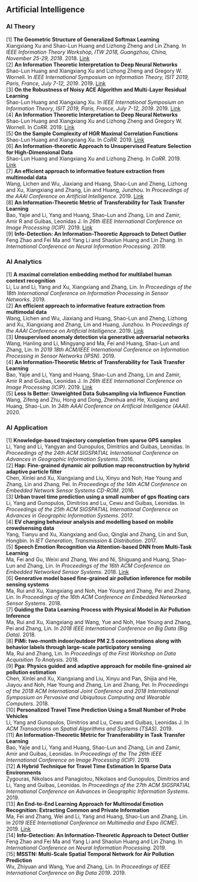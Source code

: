 ## Artificial Intelligence
### AI Theory
[1] **The Geometric Structure of Generalized Softmax Learning**<br>
Xiangxiang Xu and Shao-Lun Huang and Lizhong Zheng and Lin Zhang. In *IEEE Information Theory Workshop, ITW 2018, Guangzhou, China, November 25-29, 2018*. 2018. [Link](https://doi.org/10.1109/ITW.2018.8613303)  <br> [2] **An Information Theoretic Interpretation to Deep Neural Networks**<br>
Shao-Lun Huang and Xiangxiang Xu and Lizhong Zheng and Gregory W. Wornell. In *IEEE International Symposium on Information Theory, ISIT 2019, Paris, France, July 7-12, 2019*. 2019. [Link](https://doi.org/10.1109/ISIT.2019.8849720)  <br> [3] **On the Robustness of Noisy ACE Algorithm and Multi-Layer Residual Learning**<br>
Shao-Lun Huang and Xiangxiang Xu. In *IEEE International Symposium on Information Theory, ISIT 2019, Paris, France, July 7-12, 2019*. 2019. [Link](https://doi.org/10.1109/ISIT.2019.8849505)  <br> [4] **An Information Theoretic Interpretation to Deep Neural Networks**<br>
Shao-Lun Huang and Xiangxiang Xu and Lizhong Zheng and Gregory W. Wornell. In *CoRR*. 2019. [Link](http://arxiv.org/abs/1905.06600)  <br> [5] **On the Sample Complexity of HGR Maximal Correlation Functions**<br>
Shao-Lun Huang and Xiangxiang Xu. In *CoRR*. 2019. [Link](http://arxiv.org/abs/1907.00393)  <br> [6] **An Information-theoretic Approach to Unsupervised Feature Selection
for High-Dimensional Data**<br>
Shao-Lun Huang and Xiangxiang Xu and Lizhong Zheng. In *CoRR*. 2019. [Link](http://arxiv.org/abs/1910.03196)  <br> [7] **An efficient approach to informative feature extraction from multimodal data**<br>
Wang, Lichen and Wu, Jiaxiang and Huang, Shao-Lun and Zheng, Lizhong and Xu, Xiangxiang and Zhang, Lin and Huang, Junzhou. In *Proceedings of the AAAI Conference on Artificial Intelligence*. 2019. [Link](https://wvvw.aaai.org/ojs/index.php/AAAI/article/view/4464)  <br> [8] **An Information-Theoretic Metric of Transferability for Task Transfer Learning**<br>
Bao, Yajie and Li, Yang and Huang, Shao-Lun and Zhang, Lin and Zamir, Amir R and Guibas, Leonidas J. In *26th IEEE International Conference on Image Processing (ICIP)*. 2019. [Link](https://ieeexplore.ieee.org/document/8803726)  <br> [9] **Info-Detection: An Information-Theoretic Approach to Detect Outlier**<br>
Feng Zhao and Fei Ma and Yang Li and Shaolun Huang and Lin Zhang. In *International Conference on Neural Information Processing*. 2019.  <br> 
### AI Analytics
[1] **A maximal correlation embedding method for multilabel human context recognition**<br>
Li, Lu and Li, Yang and Xu, Xiangxiang and Zhang, Lin. In *Proceedings of the 18th International Conference on Information Processing in Sensor Networks*. 2019.  <br> [2] **An efficient approach to informative feature extraction from multimodal data**<br>
Wang, Lichen and Wu, Jiaxiang and Huang, Shao-Lun and Zheng, Lizhong and Xu, Xiangxiang and Zhang, Lin and Huang, Junzhou. In *Proceedings of the AAAI Conference on Artificial Intelligence*. 2019. [Link](https://wvvw.aaai.org/ojs/index.php/AAAI/article/view/4464)  <br> [3] **Unsupervised anomaly detection via generative adversarial networks**<br>
Wang, Hanling and Li, Mingyang and Ma, Fei and Huang, Shao-Lun and Zhang, Lin. In *2019 18th ACM/IEEE International Conference on Information Processing in Sensor Networks (IPSN)*. 2019.  <br> [4] **An Information-Theoretic Metric of Transferability for Task Transfer Learning**<br>
Bao, Yajie and Li, Yang and Huang, Shao-Lun and Zhang, Lin and Zamir, Amir R and Guibas, Leonidas J. In *26th IEEE International Conference on Image Processing (ICIP)*. 2019. [Link](https://ieeexplore.ieee.org/document/8803726)  <br> [5] **Less Is Better: Unweighted Data Subsampling via Influence Function**<br>
Wang, Zifeng and Zhu, Hong and Dong, Zhenhua and He, Xiuqiang and Huang, Shao-Lun. In *34th AAAI Conference on Artificial Intelligence (AAAI)*. 2020.  <br> 
### AI Application
[1] **Knowledge-based trajectory completion from sparse GPS samples**<br>
Li, Yang and Li, Yangyan and Gunopulos, Dimitrios and Guibas, Leonidas. In *Proceedings of the 24th ACM SIGSPATIAL International Conference on Advances in Geographic Information Systems*. 2016.  <br> [2] **Hap: Fine-grained dynamic air pollution map reconstruction by hybrid adaptive particle filter**<br>
Chen, Xinlei and Xu, Xiangxiang and Liu, Xinyu and Noh, Hae Young and Zhang, Lin and Zhang, Pei. In *Proceedings of the 14th ACM Conference on Embedded Network Sensor Systems CD-ROM*. 2016.  <br> [3] **Urban travel time prediction using a small number of gps floating cars**<br>
Li, Yang and Gunopulos, Dimitrios and Lu, Cewu and Guibas, Leonidas. In *Proceedings of the 25th ACM SIGSPATIAL International Conference on Advances in Geographic Information Systems*. 2017.  <br> [4] **EV charging behaviour analysis and modelling based on mobile crowdsensing data**<br>
Yang, Tianyu and Xu, Xiangxiang and Guo, Qinglai and Zhang, Lin and Sun, Hongbin. In *IET Generation, Transmission & Distribution*. 2017.  <br> [5] **Speech Emotion Recognition via Attention-based DNN from Multi-Task Learning**<br>
Ma, Fei and Gu, Weixi and Zhang, Wei and Ni, Shiguang and Huang, Shao-Lun and Zhang, Lin. In *Proceedings of the 16th ACM Conference on Embedded Networked Sensor Systems*. 2018. [Link](https://dl.acm.org/citation.cfm?id=3275184)  <br> [6] **Generative model based fine-grained air pollution inference for mobile sensing systems**<br>
Ma, Rui and Xu, Xiangxiang and Noh, Hae Young and Zhang, Pei and Zhang, Lin. In *Proceedings of the 16th ACM Conference on Embedded Networked Sensor Systems*. 2018.  <br> [7] **Guiding the Data Learning Process with Physical Model in Air Pollution Inference**<br>
Ma, Rui and Xu, Xiangxiang and Wang, Yue and Noh, Hae Young and Zhang, Pei and Zhang, Lin. In *2018 IEEE International Conference on Big Data (Big Data)*. 2018.  <br> [8] **PiMi: two-month indoor/outdoor PM 2.5 concentrations along with behavior labels through large-scale participatory sensing**<br>
Ma, Rui and Zhang, Lin. In *Proceedings of the First Workshop on Data Acquisition To Analysis*. 2018.  <br> [9] **Pga: Physics guided and adaptive approach for mobile fine-grained air pollution estimation**<br>
Chen, Xinlei and Xu, Xiangxiang and Liu, Xinyu and Pan, Shijia and He, Jiayou and Noh, Hae Young and Zhang, Lin and Zhang, Pei. In *Proceedings of the 2018 ACM International Joint Conference and 2018 International Symposium on Pervasive and Ubiquitous Computing and Wearable Computers*. 2018.  <br> [10] **Personalized Travel Time Prediction Using a Small Number of Probe Vehicles**<br>
Li, Yang and Gunopulos, Dimitrios and Lu, Cewu and Guibas, Leonidas J. In *ACM Transactions on Spatial Algorithms and Systems (TSAS)*. 2019.  <br> [11] **An Information-Theoretic Metric for Transferability in Task Transfer Learning**<br>
Bao, Yajie  and Li, Yang and Huang, Shao-Lun and Zhang, Lin and Zamir, Amir and Guibas, Leonidas. In *Proceedings of the The 26th IEEE International Conference on Image Processing (ICIP)*. 2019.  <br> [12] **A Hybrid Technique for Travel Time Estimation In Sparse Data Environments**<br>
Zygouras, Nikolaos and Panagiotou, Nikolaos and Gunopulos, Dimitrios and Li, Yang and Guibas, Leonidas. In *Proceedings of the 27th ACM SIGSPATIAL International Conference on Advances in Geographic Information Systems*. 2019.  <br> [13] **An End-to-End Learning Approach for Multimodal Emotion Recognition: Extracting Common and Private Information**<br>
Ma, Fei and Zhang, Wei and Li, Yang and Huang, Shao-Lun and Zhang, Lin. In *2019 IEEE International Conference on Multimedia and Expo (ICME)*. 2019. [Link](https://ieeexplore.ieee.org/document/8784815)  <br> [14] **Info-Detection: An Information-Theoretic Approach to Detect Outlier**<br>
Feng Zhao and Fei Ma and Yang Li and Shaolun Huang and Lin Zhang. In *International Conference on Neural Information Processing*. 2019.  <br> [15] **MSSTN: Multi-Scale Spatial Temporal Network for Air Pollution Prediction**<br>
Wu, Zhiyuan and Wang, Yue and Zhang, Lin. In *Proceedings of IEEE International Conference on Big Data 2019*. 2019.  <br> 
